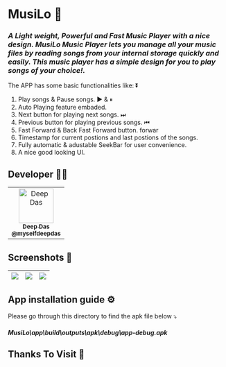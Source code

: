 # MusiLo 📳
<h3><i>
A Light weight, Powerful and Fast Music Player with a nice design. MusiLo Music Player lets you manage all your music files by reading songs from your internal storage quickly and easily. This music player has a simple design for you to play songs of your choice!. </i></h3>


The APP has some basic functionalities like: ⏬

1) Play songs & Pause songs. ▶ & ⏸
2) Auto Playing feature embaded.
3) Next button for playing next songs. ⏭
4) Previous button for playing previous songs. ⏮
5) Fast Forward & Back Fast Forward button. forwar
6) Timestamp for current postions and last postions of the songs.
7) Fully automatic & adustable SeekBar for user convenience.
8) A nice good looking UI.



## Developer 👨‍💻

<table>
<td align="center"><a href="https://github.com/myselfdeepdas"><img src="https://avatars.githubusercontent.com/u/73328144?v=4" width="80px;" alt="Deep Das"/><br /><sub><b>Deep Das</b></a><br /><sub><b>@myselfdeepdas</b><br /><a href="https://github.com/theBatman07" title="Code"</a></td>
</table>




## Screenshots 📱

| <img src="https://user-images.githubusercontent.com/73328144/127548189-6903c242-2c60-44f2-981b-883082f53437.png"> | <img src="https://user-images.githubusercontent.com/73328144/127548434-1ff2c7be-abdd-4db6-b600-35eb5359af97.png"> | <img src="https://user-images.githubusercontent.com/73328144/127548530-ce42dc31-35cf-4dd7-9fc7-006591967bb6.png"> |
| ---------------------------------------------- | -------------------------------------------- | ------------------------------------------- |


## App installation guide ⚙
 
 Please go through this directory to find the apk file below ⤵
 <h4><i>
 MusiLo\app\build\outputs\apk\debug\app-debug.apk
 </i></h4>
    
## Thanks To Visit 🥰
